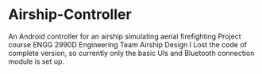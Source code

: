 # Airship-Controller
An Android controller for an airship simulating aerial firefighting
Project course ENGG 2990D Engineering Team Airship Design
I Lost the code of complete version, so currently only the basic UIs and Bluetooth connection module is set up.
